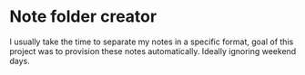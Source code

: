 # Note folder creator

I usually take the time to separate my notes in a specific format, goal of this project was to provision these notes automatically. Ideally ignoring weekend days.  
